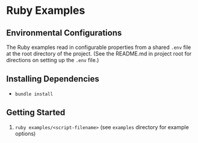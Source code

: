 # Ruby Examples

## Environmental Configurations
The Ruby examples read in configurable properties from a shared `.env` file at the root directory of the project. (See the README.md in project root for directions on setting up the `.env` file.)

## Installing Dependencies
- `bundle install`

## Getting Started
1. `ruby examples/<script-filename>` (see `examples` directory for example options)